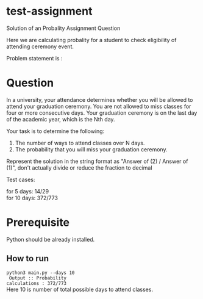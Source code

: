 # test-assignment
Solution of an Probality Assignment Question

Here we are calculating probality for a student to check eligibility of attending ceremony event.

Problem statement is :

# Question

In a university, your attendance determines whether you will be
allowed to attend your graduation ceremony.
You are not allowed to miss classes for four or more consecutive days.
Your graduation ceremony is on the last day of the academic year,
which is the Nth day.

 

  Your task is to determine the following:

1. The number of ways to attend classes over N days.
2. The probability that you will miss your graduation ceremony.

Represent the solution in the string format as "Answer of (2) / Answer
of (1)", don't actually divide or reduce the fraction to decimal

Test cases:

for 5 days: 14/29
<br>
for 10 days: 372/773

# Prerequisite
Python should be already installed.

## How to run
<code>python3 main.py --days 10 
<br>
Output :: Probability calculations : 372/773
</code>
<br>
Here 10 is number of total possible days to attend classes. 